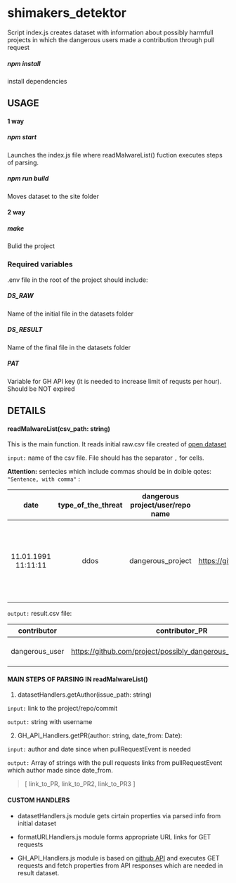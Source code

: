 # shimakers_detektor

Script index.js creates dataset with information about possibly harmfull projects in which the dangerous users made a contribution through pull request

##### npm install

install dependencies

## USAGE

#### 1 way

##### npm start

Launches the index.js file where readMalwareList() fuction executes steps of parsing.

##### npm run build

Moves dataset to the site folder

#### 2 way

##### make

Bulid the project

### Required variables

.env file in the root of the project should include:

##### DS_RAW

Name of the initial file in the datasets folder

##### DS_RESULT

Name of the final file in the datasets folder

##### PAT

Variable for GH API key (it is needed to increase limit of requsts per hour). Should be NOT expired

## DETAILS

#### readMalwareList(csv_path: string)

This is the main function. It reads initial raw.csv file created of [open dataset](https://docs.google.com/spreadsheets/d/1H3xPB4PgWeFcHjZ7NOPtrcya_Ua4jUolWm-7z9-jSpQ/htmlview?usp=sharing&pru=AAABf7rAbC0*P8SbG5KHN5WLt2JJJhoK-Q)

`input:` name of the csv file. File should has the separator `,` for cells.

**Attention:** sentecies which include commas should be in doible qotes: `"Sentence, with comma"` :

|        date         | type_of_the_threat | dangerous project/user/repo name |                        link                         |                              comment                              |      username       |
| :-----------------: | :----------------: | :------------------------------: | :-------------------------------------------------: | :---------------------------------------------------------------: | :-----------------: |
| 11.01.1991 11:11:11 |        ddos        |        dangerous_project         | https://github.com/dangerous_user/dangerous_project | "In case the sentence includes commas, should be in fouble qotes" | dangerous_user_name |

`output:` result.csv file:

|  contributor   |                          contributor_PR                          | reason_for_listing_contributor_to_malware |             harmfull_contribution_link              |                       comment_to_the_reason                       |
| :------------: | :--------------------------------------------------------------: | :---------------------------------------: | :-------------------------------------------------: | :---------------------------------------------------------------: |
| dangerous_user | https://github.com/project/possibly_dangerous_repo/pull/{number} |                   ddos                    | https://github.com/dangerous_user/dangerous_project | "In case the sentence includes commas, should be in double qotes" |

#### MAIN STEPS OF PARSING IN readMalwareList()

1. datasetHandlers.getAuthor(issue_path: string)

`input:` link to the project/repo/commit

`output:` string with username

2. GH_API_Handlers.getPR(author: string, date_from: Date):

`input:` author and date since when pullRequestEvent is needed

`output:` Array of strings with the pull requests links from pullRequestEvent which author made since date_from.

> [ link_to_PR, link_to_PR2, link_to_PR3 ]

#### CUSTOM HANDLERS

- datasetHandlers.js module gets cirtain properties via parsed info from initial dataset

- formatURLHandlers.js module forms appropriate URL links for GET requests

- GH_API_Handlers.js module is based on [github API](https://docs.github.com/en/rest) and executes GET requests and fetch properties from API responses which are needed in result dataset.
